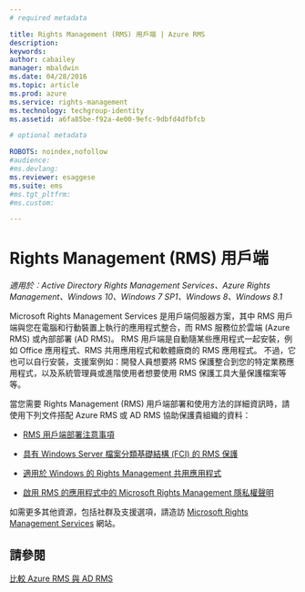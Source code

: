 ```yaml
---
# required metadata

title: Rights Management (RMS) 用戶端 | Azure RMS
description:
keywords:
author: cabailey
manager: mbaldwin
ms.date: 04/28/2016
ms.topic: article
ms.prod: azure
ms.service: rights-management
ms.technology: techgroup-identity
ms.assetid: a6fa85be-f92a-4e00-9efc-9dbfd4dfbfcb

# optional metadata

ROBOTS: noindex,nofollow
#audience:
#ms.devlang:
ms.reviewer: esaggese
ms.suite: ems
#ms.tgt_pltfrm:
#ms.custom:

---
```


# Rights Management (RMS) 用戶端

*適用於︰Active Directory Rights Management Services、Azure Rights Management、Windows 10、Windows 7 SP1、Windows 8、Windows 8.1*

Microsoft Rights Management Services 是用戶端伺服器方案，其中 RMS 用戶端與您在電腦和行動裝置上執行的應用程式整合，而 RMS 服務位於雲端 (Azure RMS) 或內部部署 (AD RMS)。 RMS 用戶端是自動隨某些應用程式一起安裝，例如 Office 應用程式、RMS 共用應用程式和軟體廠商的 RMS 應用程式。 不過，它也可以自行安裝，支援案例如：開發人員想要將 RMS 保護整合到您的特定業務應用程式，以及系統管理員或進階使用者想要使用 RMS 保護工具大量保護檔案等等。

當您需要 Rights Management (RMS) 用戶端部署和使用方法的詳細資訊時，請使用下列文件搭配 Azure RMS 或 AD RMS 協助保護貴組織的資料：

- [RMS 用戶端部署注意事項](client-deployment-notes.md)

- [具有 Windows Server 檔案分類基礎結構 (FCI) 的 RMS 保護](configure-fci.md)

- [適用於 Windows 的 Rights Management 共用應用程式](sharing-app-windows.md)

- [啟用 RMS 的應用程式中的 Microsoft Rights Management 隱私權聲明](privacy-statement-rms-enlightened-applications.md)


如需更多其他資源，包括社群及支援選項，請造訪 [Microsoft Rights Management Services](https://www.microsoft.com/rms) 網站。

## 請參閱
[比較 Azure RMS 與 AD RMS](../understand-explore/compare-azure-rms-ad-rms.md)


<!--HONumber=Apr16_HO4-->


